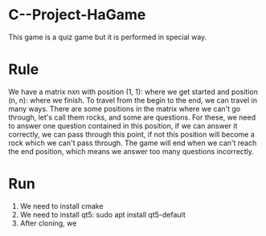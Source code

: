 # C--Project-HaGame
This game is a quiz game but it is performed in special way.
# Rule 
We have a matrix nxn with position (1, 1): where we get started and position (n, n): where we finish. To travel from the begin to the end, we can travel in many ways. There are some positions in the matrix where we can't go through, let's call them rocks, and some are questions. For these, we need to answer one question contained in this position, if we can answer it correctly, we can pass through this point, if not this position will become a rock which we can't pass through. The game will end when we can't reach the end position, which means we answer too many questions incorrectly.
# Run
1. We need to install cmake
2. We need to install qt5:
  sudo apt install qt5-default
3. After cloning, we 
